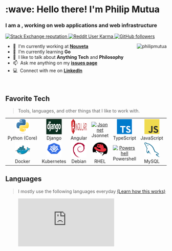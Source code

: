 <h1 align="left" id="philipmutua-title">:wave: Hello there! I'm Philip Mutua</h1>
<h3 align="left">I am a , working on web applications and web infrastructure</h3>

<p align="left">
  <a href="https://stackoverflow.com/users/8342189">
    <img alt="Stack Exchange reputation" src="https://img.shields.io/stackexchange/stackoverflow/r/8342189?color=orange&label=reputation&logo=stackoverflow">
  </a>
  <a href="https://reddit.com/u/pmutua">
    <img alt="Reddit User Karma" src="https://img.shields.io/reddit/user-karma/combined/pmutua?label=karma&logo=reddit">
  </a>
  <a href="https://github.com/pmutua?tab=followers">
    <img alt="GitHub followers" src="https://img.shields.io/github/followers/pmutua?color=green&logo=github">
  </a>
</p>

<a href="#philipmutua-title">
  <img src="https://github-readme-stats.vercel.app/api?username=pmutua&show_icons=true&count_private=true&include_all_commits=true" alt="philipmutua" align="right" />
</a>

- :office: &nbsp;I'm currently working at **[Nouveta]**
- :seedling: &nbsp;I’m currently learning **Go**
- :speech_balloon: &nbsp;I like to talk about **Anything Tech** and **Philosophy**
- :mailbox: &nbsp;Ask me anything on my **[issues page]**
- :computer: &nbsp;Connect with me on **[LinkedIn]**

<br>

<h2 align="left" id="philipmutua-tech">Favorite Tech</h2>

> Tools, languages, and other things that I like to work with.

<table>
  <tr>
    <td align="center" width="96">
      <a href="#philipmutua-tech">
        <img src="./img/python-original.svg" width="48" height="48" alt="Python" />
      </a>
      <br>Python&nbsp;(Core)
    </td>
    <td align="center" width="96">
      <a href="#philipmutua-tech">
        <img src="./img/django-logo-negative.png" width="48" height="48" alt="Django" />
      </a>
      <br>Django
    </td>
    <td align="center" width="96">
      <a href="#philipmutua-tech">
        <img src="./img/angular.svg" width="48" height="48" alt="Angular" />
      </a>
      <br>Angular
    </td>
    <td align="center" width="96">
      <a href="#philipmutua-tech">
        <img src="https://jsonnet.org/img/isologo.svg" width="48" height="48" alt="Jsonnet" />
      </a>
      <br>Jsonnet
    </td>
    <td align="center" width="96">
      <a href="#philipmutua-tech">
        <img src="./img/typescript-original.svg" width="48" height="48" alt="TypeScript" />
      </a>
      <br>TypeScript
    </td>
    <td align="center" width="96">
      <a href="#philipmutua-tech">
        <img src="./img/javascript-original.svg" width="48" height="48" alt="JavaScript" />
      </a>
      <br>JavaScript
    </td>
    <td align="center" width="96">
      <a href="#philipmutua-tech" >
        <img src="./img/Nginx_logo.svg.png" width="48" height="48" alt="NGINX" />
      </a>
      <br>NGINX
    </td>
    <td align="center" width="96">
      <a href="#philipmutua-tech">
        <img src="./img/bootstrap-plain.svg" width="48" height="48" alt="Bootstrap" />
      </a>
      <br>Bootstrap
    </td>
    <td align="center" width="96">
      <a href="#philipmutua-tech">
        <img src="./img/sass-original.svg" width="48" height="48" alt="Sass" />
      </a>
      <br>Sass
    </td>
  </tr>
  <tr>
    <td align="center" width="96"> 
      <a href="#philipmutua-tech" >
        <img src="./img/docker-original.svg" width="48" height="48" alt="Docker" />
      </a>
      <br>Docker
    </td>
    <td align="center" width="96">
      <a href="#philipmutua-tech" >
        <img src="https://raw.githubusercontent.com/cncf/artwork/master/projects/kubernetes/icon/color/kubernetes-icon-color.svg" width="48" height="48" alt="Kubernetes" />
      </a>
      <br>Kubernetes
    </td>
    <td align="center"  width="96">
      <a href="#philipmutua-tech">
        <img src="./img/debian-original.svg" width="48" height="48" alt="Debian" />
      </a>
      <br>Debian
    </td>
    <td align="center"  width="96">
      <a href="#philipmutua-tech">
        <img src="./img/redhat-original.svg" width="48" height="48" alt="RHEL" />
      </a>
      <br>RHEL
    </td>
    <td align="center" width="96">
      <a href="#philipmutua-tech">
        <img src="https://raw.githubusercontent.com/PowerShell/PowerShell/master/assets/ps_black_128.svg" width="48" height="48" alt="Powershell" />
      </a>
      <br>Powershell
    </td>
    <td align="center"  width="96">
      <a href="#philipmutua-tech">
        <img src="./img/mysql-original.svg" width="48" height="48" alt="MySQL" />
      </a>
      <br>MySQL
    </td>

  </tr>
</table>

<h2 align="left">Languages</h2>

> I mostly use the following languages everyday [(Learn how this works)](https://wakatime.com)

<!-- prettier-ignore-start -->
<!-- START_SECTION Chart-->

<figure><embed src="https://wakatime.com/share/@a88fa195-aad0-4bcf-aa1e-14f8765a804d/743fbd99-7c5b-45ec-be3f-eb2fd101ee0f.svg"></embed></figure>

<!-- END_SECTION: Chart-->

<!-- links -->

[nouveta]: https://github.com/NouvetaLimited "Nouveta Github Home"
[issues page]: https://github.com/pmutua/pmutua/issues "pmutua/issues"
[linkedin]: https://www.linkedin.com/in/pmutua "Philip Mutua LinkedIn"
